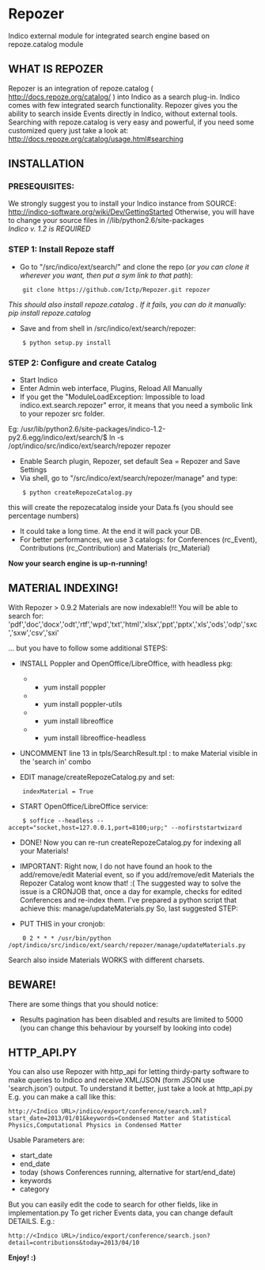 Repozer
=======

Indico external module for integrated search engine based on repoze.catalog module


WHAT IS REPOZER 
---------------

Repozer is an integration of repoze.catalog ( http://docs.repoze.org/catalog/ )
into Indico as a search plug-in.
Indico comes with few integrated search functionality.
Repozer gives you the ability to search inside Events directly in Indico, without external tools.
Searching with repoze.catalog is very easy and powerful, if you need some customized query just
take a look at: http://docs.repoze.org/catalog/usage.html#searching




INSTALLATION
------------


### PRESEQUISITES:

We strongly suggest you to install your Indico instance from SOURCE: 
    http://indico-software.org/wiki/Dev/GettingStarted
Otherwise, you will have to change your source files in 
    /<Indico path>/lib/python2.6/site-packages    
*Indico v. 1.2 is REQUIRED*
    


### STEP 1: Install Repoze staff



- Go to "<Indico path>/src/indico/ext/search/" and clone the repo (*or you can clone it wherever you want, then put a sym link to that path*):

```
    git clone https://github.com/Ictp/Repozer.git repozer
```

*This should also install repoze.catalog . If it fails, you can do it manually: pip install repoze.catalog*


- Save and from shell in <Indico path>/src/indico/ext/search/repozer:

```
    $ python setup.py install
```
    

    
### STEP 2: Configure and create Catalog

- Start Indico    
- Enter Admin web interface, Plugins, Reload All Manually
- If you get the "ModuleLoadException: Impossible to load indico.ext.search.repozer" error, it means that you need a symbolic link to your repozer src folder. 

Eg: /usr/lib/python2.6/site-packages/indico-1.2-py2.6.egg/indico/ext/search/$ ln -s /opt/indico/src/indico/ext/search/repozer repozer 
- Enable Search plugin, Repozer, set default Sea = Repozer and Save Settings
- Via shell, go to "<Indico path>/src/indico/ext/search/repozer/manage" and type:

```
    $ python createRepozeCatalog.py
```

this will create the repozecatalog inside your Data.fs (you should see percentage numbers)
- It could take a long time. At the end it will pack your DB.
- For better performances, we use 3 catalogs: for Conferences (rc_Event), Contributions (rc_Contribution) and Materials (rc_Material)


**Now your search engine is up-n-running!**



MATERIAL INDEXING!
------------------

With Repozer > 0.9.2 Materials are now indexable!!! You will be able to search for:
'pdf','doc','docx','odt','rtf','wpd','txt','html','xlsx','ppt','pptx','xls','ods','odp','sxc','sxw','csv','sxi'

... but you have to follow some additional STEPS:


- INSTALL Poppler and OpenOffice/LibreOffice, with headless pkg:
    - - yum install poppler
    - - yum install poppler-utils
    - - yum install libreoffice
    - - yum install libreoffice-headless 
    
- UNCOMMENT line 13 in tpls/SearchResult.tpl : to make Material visible in the 'search in' combo

- EDIT manage/createRepozeCatalog.py and set:
```
    indexMaterial = True
```

- START OpenOffice/LibreOffice service: 

```
    $ soffice --headless --accept="socket,host=127.0.0.1,port=8100;urp;" --nofirststartwizard 
```

- DONE! Now you can re-run createRepozeCatalog.py for indexing all your Materials!

- IMPORTANT: Right now, I do not have found an hook to the add/remove/edit Material event, 
so if you add/remove/edit Materials the Repozer Catalog wont know that! :(
The suggested way to solve the issue is a CRONJOB that, once a day for example, checks for edited Conferences and
re-index them. I've prepared a python script that achieve this: manage/updateMaterials.py
So, last suggested STEP:

- PUT THIS in your cronjob:

```
    0 2 * * * /usr/bin/python /opt/indico/src/indico/ext/search/repozer/manage/updateMaterials.py 
```

Search also inside Materials WORKS with different charsets.



BEWARE!
-------

There are some things that you should notice:
- Results pagination has been disabled and results are limited to 5000 
    (you can change this behaviour by yourself by looking into code)


HTTP_API.PY
-----------

You can also use Repozer with http_api for letting thirdy-party software to 
make queries to Indico and receive XML/JSON (form JSON use 'search.json') output.
To understand it better, just take a look at http_api.py 
E.g. you can make a call like this:

```
http://<Indico URL>/indico/export/conference/search.xml?start_date=2013/01/01&keywords=Condensed Matter and Statistical Physics,Computational Physics in Condensed Matter
```

Usable Parameters are:

- start_date
- end_date   
- today (shows Conferences running, alternative for start/end_date)
- keywords
- category

But you can easily edit the code to search for other fields, like in implementation.py
To get richer Events data, you can change default DETAILS.
E.g.:

```
http://<Indico URL>/indico/export/conference/search.json?detail=contributions&today=2013/04/10
```



**Enjoy! :)**

